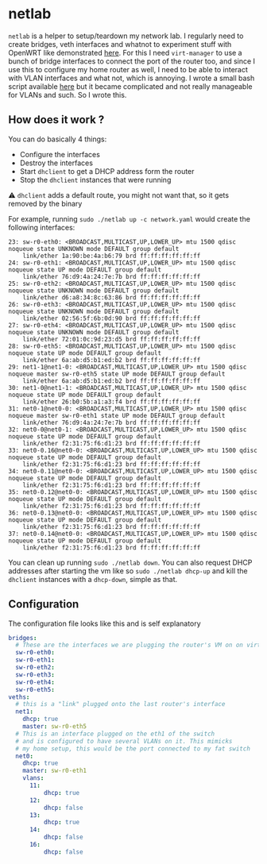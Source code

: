 # netlab

`netlab` is a helper to setup/teardown my network lab. I regularly need to create bridges, veth interfaces and whatnot to experiment stuff with OpenWRT like demonstrated [here](https://blog.thomas.maurice.fr/posts/virtualise-openwrt/). For this I need `virt-manager` to use  a bunch of bridge interfaces to connect the port of the router too, and since I use this to configure my home router as well, I need to be able to interact with VLAN interfaces and what not, which is annoying. I wrote a small bash script available [here](https://gist.github.com/thomas-maurice/b07dca00695f952775a5e99fe2aad8f7) but it became complicated and not really manageable for VLANs and such. So I wrote this.

## How does it work ?

You can do basically 4 things:
* Configure the interfaces
* Destroy the interfaces
* Start `dhclient` to get a DHCP address form the router
* Stop the `dhclient` instances that were running

:warning: `dhclient` adds a default route, you might not want that, so it gets removed by the binary

For example, running `sudo ./netlab up -c network.yaml` would create the following interfaces:
```
23: sw-r0-eth0: <BROADCAST,MULTICAST,UP,LOWER_UP> mtu 1500 qdisc noqueue state UNKNOWN mode DEFAULT group default 
    link/ether 1a:90:be:4a:b6:79 brd ff:ff:ff:ff:ff:ff
24: sw-r0-eth1: <BROADCAST,MULTICAST,UP,LOWER_UP> mtu 1500 qdisc noqueue state UP mode DEFAULT group default 
    link/ether 76:d9:4a:24:7e:7b brd ff:ff:ff:ff:ff:ff
25: sw-r0-eth2: <BROADCAST,MULTICAST,UP,LOWER_UP> mtu 1500 qdisc noqueue state UNKNOWN mode DEFAULT group default 
    link/ether d6:a8:34:8c:63:86 brd ff:ff:ff:ff:ff:ff
26: sw-r0-eth3: <BROADCAST,MULTICAST,UP,LOWER_UP> mtu 1500 qdisc noqueue state UNKNOWN mode DEFAULT group default 
    link/ether 02:56:5f:6b:0d:90 brd ff:ff:ff:ff:ff:ff
27: sw-r0-eth4: <BROADCAST,MULTICAST,UP,LOWER_UP> mtu 1500 qdisc noqueue state UNKNOWN mode DEFAULT group default 
    link/ether 72:01:0c:9d:23:d5 brd ff:ff:ff:ff:ff:ff
28: sw-r0-eth5: <BROADCAST,MULTICAST,UP,LOWER_UP> mtu 1500 qdisc noqueue state UP mode DEFAULT group default 
    link/ether 6a:ab:d5:b1:ed:b2 brd ff:ff:ff:ff:ff:ff
29: net1-1@net1-0: <BROADCAST,MULTICAST,UP,LOWER_UP> mtu 1500 qdisc noqueue master sw-r0-eth5 state UP mode DEFAULT group default 
    link/ether 6a:ab:d5:b1:ed:b2 brd ff:ff:ff:ff:ff:ff
30: net1-0@net1-1: <BROADCAST,MULTICAST,UP,LOWER_UP> mtu 1500 qdisc noqueue state UP mode DEFAULT group default 
    link/ether 26:b0:5b:a1:a3:f4 brd ff:ff:ff:ff:ff:ff
31: net0-1@net0-0: <BROADCAST,MULTICAST,UP,LOWER_UP> mtu 1500 qdisc noqueue master sw-r0-eth1 state UP mode DEFAULT group default 
    link/ether 76:d9:4a:24:7e:7b brd ff:ff:ff:ff:ff:ff
32: net0-0@net0-1: <BROADCAST,MULTICAST,UP,LOWER_UP> mtu 1500 qdisc noqueue state UP mode DEFAULT group default 
    link/ether f2:31:75:f6:d1:23 brd ff:ff:ff:ff:ff:ff
33: net0-0.16@net0-0: <BROADCAST,MULTICAST,UP,LOWER_UP> mtu 1500 qdisc noqueue state UP mode DEFAULT group default 
    link/ether f2:31:75:f6:d1:23 brd ff:ff:ff:ff:ff:ff
34: net0-0.11@net0-0: <BROADCAST,MULTICAST,UP,LOWER_UP> mtu 1500 qdisc noqueue state UP mode DEFAULT group default 
    link/ether f2:31:75:f6:d1:23 brd ff:ff:ff:ff:ff:ff
35: net0-0.12@net0-0: <BROADCAST,MULTICAST,UP,LOWER_UP> mtu 1500 qdisc noqueue state UP mode DEFAULT group default 
    link/ether f2:31:75:f6:d1:23 brd ff:ff:ff:ff:ff:ff
36: net0-0.13@net0-0: <BROADCAST,MULTICAST,UP,LOWER_UP> mtu 1500 qdisc noqueue state UP mode DEFAULT group default 
    link/ether f2:31:75:f6:d1:23 brd ff:ff:ff:ff:ff:ff
37: net0-0.14@net0-0: <BROADCAST,MULTICAST,UP,LOWER_UP> mtu 1500 qdisc noqueue state UP mode DEFAULT group default 
    link/ether f2:31:75:f6:d1:23 brd ff:ff:ff:ff:ff:ff
```

You can clean up running `sudo ./netlab down`. You can also request DHCP addresses after starting the vm like so `sudo ./netlab dhcp-up` and kill the `dhclient` instances with a `dhcp-down`, simple as that.

## Configuration
The configuration file looks like this and is self explanatory
```yaml
bridges:
  # These are the interfaces we are plugging the router's VM on on virt-manager
  sw-r0-eth0:
  sw-r0-eth1:
  sw-r0-eth2:
  sw-r0-eth3:
  sw-r0-eth4:
  sw-r0-eth5:
veths:
  # this is a "link" plugged onto the last router's interface
  net1:
    dhcp: true
    master: sw-r0-eth5
  # This is an interface plugged on the eth1 of the switch
  # and is configured to have several VLANs on it. This mimicks
  # my home setup, this would be the port connected to my fat switch
  net0:
    dhcp: true
    master: sw-r0-eth1
    vlans:
      11:
          dhcp: true
      12:
          dhcp: false
      13:
          dhcp: true
      14:
          dhcp: false
      16:
          dhcp: false
```